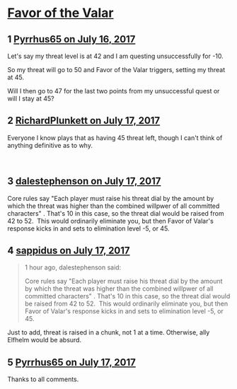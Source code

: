# [Favor of the Valar](https://community.fantasyflightgames.com/topic/254288-favor-of-the-valar/)

## 1 [Pyrrhus65 on July 16, 2017](https://community.fantasyflightgames.com/topic/254288-favor-of-the-valar/?do=findComment&comment=2883317)

Let's say my threat level is at 42 and I am questing unsuccessfully for -10. 

So my threat will go to 50 and Favor of the Valar triggers, setting my threat at 45. 

Will I then go to 47 for the last two points from my unsuccessful quest or will I stay at 45?

## 2 [RichardPlunkett on July 17, 2017](https://community.fantasyflightgames.com/topic/254288-favor-of-the-valar/?do=findComment&comment=2884824)

Everyone I know plays that as having 45 threat left, though I can't think of anything definitive as to why.

 

## 3 [dalestephenson on July 17, 2017](https://community.fantasyflightgames.com/topic/254288-favor-of-the-valar/?do=findComment&comment=2884838)

Core rules say "Each player must raise his threat dial by the amount by which the threat was higher than the combined willpwer of all committed characters" . That's 10 in this case, so the threat dial would be raised from 42 to 52.  This would ordinarily eliminate you, but then Favor of Valar's response kicks in and sets to elimination level -5, or 45.

## 4 [sappidus on July 17, 2017](https://community.fantasyflightgames.com/topic/254288-favor-of-the-valar/?do=findComment&comment=2885020)

> 1 hour ago, dalestephenson said:
> 
> Core rules say "Each player must raise his threat dial by the amount by which the threat was higher than the combined willpwer of all committed characters" . That's 10 in this case, so the threat dial would be raised from 42 to 52.  This would ordinarily eliminate you, but then Favor of Valar's response kicks in and sets to elimination level -5, or 45.

Just to add, threat is raised in a chunk, not 1 at a time. Otherwise, ally Elfhelm would be absurd.

## 5 [Pyrrhus65 on July 17, 2017](https://community.fantasyflightgames.com/topic/254288-favor-of-the-valar/?do=findComment&comment=2885183)

Thanks to all comments. 

